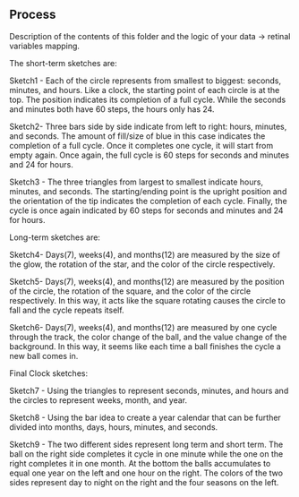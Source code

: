## Process

Description of the contents of this folder and the logic of your data → retinal variables mapping.

The short-term sketches are:

Sketch1 - Each of the circle represents from smallest to biggest: seconds, minutes, and hours. Like a clock, the starting point of each circle is at the top. The position indicates its completion of a full cycle. While the seconds and minutes both have 60 steps, the hours only has 24.

Sketch2- Three bars side by side indicate from left to right: hours, minutes, and seconds. The amount of fill/size of blue in this case indicates the completion of a full cycle. Once it completes one cycle, it will start from empty again. Once again, the full cycle is 60 steps for seconds and minutes and 24 for hours.

Sketch3 - The three triangles from largest to smallest indicate hours, minutes, and seconds. The starting/ending point is the upright position and the orientation of the tip indicates the completion of each cycle. Finally, the cycle is once again indicated by 60 steps for seconds and minutes and 24 for hours.


Long-term sketches are:

Sketch4- Days(7), weeks(4), and months(12) are measured by the size of the glow, the rotation of the star, and the color of the circle respectively.

Sketch5- Days(7), weeks(4), and months(12) are measured by the position of the circle, the rotation of the square, and the color of the circle respectively. In this way, it acts like the square rotating causes the circle to fall and the cycle repeats itself.

Sketch6- Days(7), weeks(4), and months(12) are measured by one cycle through the track, the color change of the ball, and the value change of the background. In this way, it seems like each time a ball finishes the cycle a new ball comes in.


Final Clock sketches:

Sketch7 - Using the triangles to represent seconds, minutes, and hours and the circles to represent weeks, month, and year.

Sketch8 - Using the bar idea to create a year calendar that can be further divided into months, days, hours, minutes, and seconds. 

Sketch9 - The two different sides represent long term and short term. The ball on the right side completes it cycle in one minute while the one on the right completes it in one month. At the bottom the balls accumulates to equal one year on the left and one hour on the right. The colors of the two sides represent day to night on the right and the four seasons on the left.
